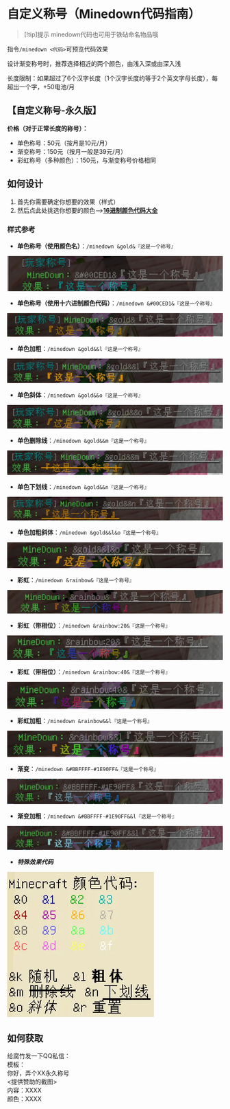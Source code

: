 # 自定义称号（Minedown代码指南）

> [!tip]提示
> minedown代码也可用于铁砧命名物品哦

指令`/minedown <代码>`可预览代码效果

设计渐变称号时，推荐选择相近的两个颜色，由浅入深或由深入浅

长度限制：如果超过了6个汉字长度（1个汉字长度约等于2个英文字母长度），每超出一个字，+50电池/月

## 【自定义称号-永久版】

**价格（对于正常长度的称号）：**
- 单色称号：50元（按月是10元/月）
- 渐变称号：150元（按月一般是39元/月）
- 彩虹称号（多种颜色）：150元，与渐变称号价格相同

## 如何设计

1. 首先你需要确定你想要的效果（样式）
2. 然后点此处挑选你想要的颜色——>[**16进制颜色代码大全**](./color.md)

### 样式参考

- **单色称号（使用颜色名）**：`/minedown &gold&『这是一个称号』` 

![](./picture/image-28.webp)

- **单色称号（使用十六进制颜色代码）**：`/minedown &#00CED1&『这是一个称号』` 

![](./picture/image-29.webp)

- **单色加粗**：`/minedown &gold&&l『这是一个称号』` 

![](./picture/image-30.webp)

- **单色斜体**：`/minedown &gold&&o『这是一个称号』` 

![](./picture/image-31.webp)

- **单色删除线**：`/minedown &gold&&m『这是一个称号』` 

![](./picture/image-32.webp)

- **单色下划线**：`/minedown &gold&&n『这是一个称号』` 

![](./picture/image-33.webp)

- **单色加粗斜体**：`/minedown &gold&&l&o『这是一个称号』` 

![](./picture/image-34.webp)

- **彩虹**：`/minedown &rainbow&『这是一个称号』` 

![](./picture/image-35.webp)

- **彩虹（带相位）**：`/minedown &rainbow:20&『这是一个称号』` 

![](./picture/image-36.webp)

- **彩虹（带相位）**：`/minedown &rainbow:40&『这是一个称号』` 

![](./picture/image-37.webp)

- **彩虹加粗**：`/minedown &rainbow&&l『这是一个称号』` 

![](./picture/image-38.webp)

- **渐变**：`/minedown &#BBFFFF-#1E90FF&『这是一个称号』` 

![](./picture/image-39.webp)

- **渐变加粗**：`/minedown &#BBFFFF-#1E90FF&&l『这是一个称号』`

![](./picture/image-40.webp)

- ***特殊效果代码***

![](./picture/image-27.webp)

## 如何获取

给腐竹发一下QQ私信：  
模板：  
你好，弄个XX永久称号  
<提供赞助的截图>  
内容：XXXX  
颜色：XXXX  